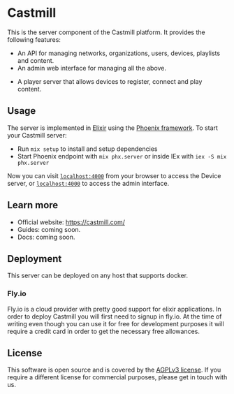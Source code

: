 # Castmill

This is the server component of the Castmill platform. It provides the following features:
* An API for managing networks, organizations, users, devices, playlists and content.
* An admin web interface for managing all the above.
- A player server that allows devices to register, connect and play content.

## Usage

The server is implemented in [Elixir](https://elixir-lang.org/) using the [Phoenix framework](https://www.phoenixframework.org/). To start your Castmill server:

  * Run `mix setup` to install and setup dependencies
  * Start Phoenix endpoint with `mix phx.server` or inside IEx with `iex -S mix phx.server`

Now you can visit [`localhost:4000`](http://localhost:4000) from your browser to access the Device server, or
[`localhost:4000`](http://localhost:4000/admin) to access the admin interface.

## Learn more

  * Official website: https://castmill.com/
  * Guides: coming soon.
  * Docs: coming soon.


## Deployment

This server can be deployed on any host that supports docker.


### Fly.io

Fly.io is a cloud provider with pretty good support for elixir applications.
In order to deploy Castmill you will first need to signup in fly.io. At the time of writing
even though you can use it for free for development purposes it will require a credit card
in order to get the necessary free allowances.



## License

This software is open source and is covered by the [AGPLv3 license](./LICENSE.md). If you require a different license for commercial
purposes, please get in touch with us.
